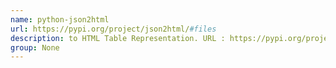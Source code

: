 ```yaml
---
name: python-json2html
url: https://pypi.org/project/json2html/#files
description: to HTML Table Representation. URL : https://pypi.org/project/json2html/#files Groups : None
group: None
---
```

